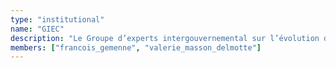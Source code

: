 ```yaml
---
type: "institutional"
name: "GIEC"
description: "Le Groupe d’experts intergouvernemental sur l’évolution du climat (GIEC)"
members: ["francois_gemenne", "valerie_masson_delmotte"]
---
```

